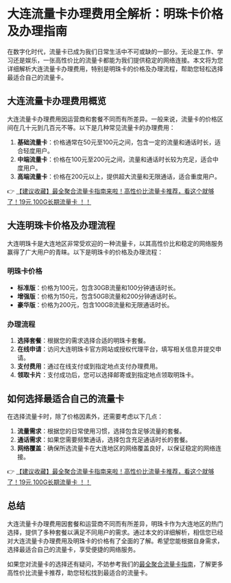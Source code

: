 # 大连流量卡办理费用全解析：明珠卡价格及办理指南

在数字化时代，流量卡已成为我们日常生活中不可或缺的一部分。无论是工作、学习还是娱乐，一张高性价比的流量卡都能为我们提供稳定的网络连接。本文将为您详细解析大连流量卡办理费用，特别是明珠卡的价格及办理流程，帮助您轻松选择最适合自己的流量卡。

## 大连流量卡办理费用概览

大连流量卡办理费用因运营商和套餐不同而有所差异。一般来说，流量卡的价格区间在几十元到几百元不等。以下是几种常见流量卡的办理费用：

1. **基础流量卡**：价格通常在50元至100元之间，包含一定的流量和通话时长，适合轻度用户。
2. **中端流量卡**：价格在100元至200元之间，流量和通话时长较为充足，适合中度用户。
3. **高端流量卡**：价格在200元以上，提供超大流量和无限通话，适合重度用户。

👉 [【建议收藏】最全聚合流量卡指南来啦！高性价比流量卡推荐，看这个就够了！19元 100G长期流量卡 ！！](https://bit.ly/Liuliangka)

## 大连明珠卡价格及办理流程

大连明珠卡是大连地区非常受欢迎的一种流量卡，以其高性价比和稳定的网络服务赢得了广大用户的青睐。以下是明珠卡的价格及办理流程：

### 明珠卡价格

- **标准版**：价格为100元，包含30GB流量和100分钟通话时长。
- **增强版**：价格为150元，包含50GB流量和200分钟通话时长。
- **豪华版**：价格为200元，包含100GB流量和无限通话时长。

### 办理流程

1. **选择套餐**：根据您的需求选择合适的明珠卡套餐。
2. **在线申请**：访问大连明珠卡官方网站或授权代理平台，填写相关信息并提交申请。
3. **支付费用**：通过在线支付或到指定地点支付办理费用。
4. **领取卡片**：支付成功后，您可以选择邮寄或到指定地点领取明珠卡。

## 如何选择最适合自己的流量卡

在选择流量卡时，除了价格因素外，还需要考虑以下几点：

1. **流量需求**：根据您的日常使用习惯，选择包含足够流量的套餐。
2. **通话需求**：如果您需要频繁通话，选择包含充足通话时长的套餐。
3. **网络覆盖**：确保所选流量卡在大连地区的网络覆盖良好，以保证稳定的网络连接。

👉 [【建议收藏】最全聚合流量卡指南来啦！高性价比流量卡推荐，看这个就够了！19元 100G长期流量卡 ！！](https://bit.ly/Liuliangka)

## 总结

大连流量卡办理费用因套餐和运营商不同而有所差异，明珠卡作为大连地区的热门选择，提供了多种套餐以满足不同用户的需求。通过本文的详细解析，相信您已经对大连流量卡办理费用及明珠卡的价格有了全面的了解。希望您能根据自身需求，选择最适合自己的流量卡，享受便捷的网络服务。

如果您对流量卡的选择还有疑问，不妨参考我们的[最全聚合流量卡指南](https://bit.ly/Liuliangka)，了解更多高性价比流量卡推荐，助您轻松找到最适合的流量卡。